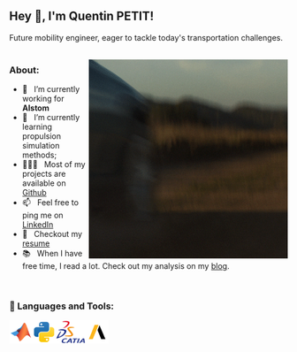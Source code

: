 ## Hey 👋, I'm Quentin PETIT!

Future mobility engineer, eager to tackle today's transportation challenges.
<br/>
<br/>

<img align="right" alt="GIF" src="illustration.gif" width="360px"/>
  
### About:

- 🚆 &nbsp; I’m currently working for **Alstom**
- 🌱 &nbsp; I’m currently learning propulsion simulation methods; 
- 👨🏻‍💻 &nbsp; Most of my projects are available on [Github](https://github.com/quentinptt?tab=repositories)
- 📫 &nbsp; Feel free to ping me on [LinkedIn](https://www.linkedin.com/in/quentinptt/)
- 📝 &nbsp; Checkout my [resume](https://quentinptt.fr/static/pdf/cv.pdf)
- 📚 &nbsp; When I have free time, I read a lot. Check out my analysis on my [blog](https://quentinptt.fr/tags/livre).

<br>

### 🔨 Languages and Tools:
<a href="https://www.mathworks.com/products/matlab.html/" target="_blank"> <img align="left" src="assets/matlab.svg" alt="matlab" height="42px"/> </a> 
<a href="https://www.python.org/" target="_blank"> <img align="left" src="assets/python.svg" alt="python" height="42px"/> </a> 
<a href="https://www.3ds.com/fr/products/catia" target="_blank"> <img align="left" src="assets/catia.svg" alt="catia" height="42px"/> </a> 
<a href="https://www.ansys.com/" target="_blank"> <img align="left" src="assets/ansys.svg" alt="ansys" height="42px"/> </a> 

